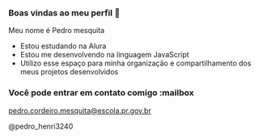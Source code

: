 ### Boas vindas ao meu perfil 💙

Meu nome é Pedro mesquita

- Estou estudando na Alura
- Estou me desenvolvendo na linguagem JavaScript
- Utilizo esse espaço para minha organização e compartilhamento dos meus projetos desenvolvidos

### Você pode entrar em contato comigo :mailbox

pedro.cordeiro.mesquita@escola.pr.gov.br

@pedro_henri3240
